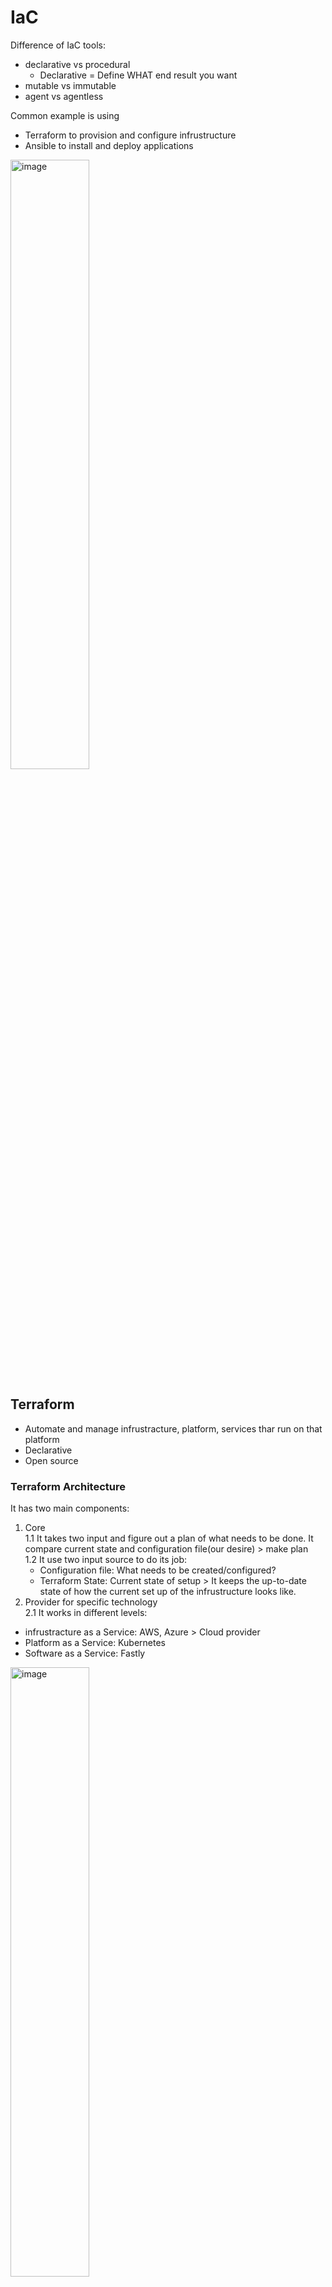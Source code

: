 # IaC
Difference of IaC tools:
* declarative vs procedural
  * Declarative = Define WHAT end result you want
* mutable vs immutable
* agent vs agentless

Common example is using 
* Terraform to provision and configure infrustructure
* Ansible to install and deploy applications

<img src="https://github.com/user-attachments/assets/c8af548e-c285-49d4-a8e8-d63207c11836" alt="image" width="50%">

## Terraform
* Automate and manage infrustracture, platform, services thar run on that platform
* Declarative
* Open source
### Terraform Architecture
It has two main components:
1. Core   
  1.1 It takes two input and figure out a plan of what needs to be done. It compare current state and configuration file(our desire) > make plan   
  1.2 It use two input source to do its job:   
    * Configuration file: What needs to be created/configured?
    * Terraform State: Current state of setup > It keeps the up-to-date state of how the current set up of the infrustructure looks like.
2. Provider for specific technology   
2.1 It works in different levels:   
  * infrustracture as a Service: AWS, Azure > Cloud provider
  * Platform as a Service: Kubernetes
  * Software as a Service: Fastly
  
<img src="https://github.com/user-attachments/assets/0a4c8839-834a-4519-a289-7dc4e5f8d135" alt="image" width="50%">

### Terraform command
1. refresh > query infrustructure provider to get current state
2. plan > Core creates an execution plan by comparing two files
3. apply > execute the plan
4. destroy > destroy the resource/infrastructure
### Terraform code

* The Terraform language uses a limited number of top-level block types, which are blocks that can appear outside of any other block in a configuration file. Most of Terraform's features (including resources, input variables, output values, data sources, etc.) are implemented as top-level blocks.
  
```
[block type] [label (provision)] [lable(instance name]{

[further arguments and blocks may be nested]

}
```
```
resource "aws_instance" "example" {
  ami = "abc123"

  network_interface {
    # ...
  }
}
```

### Terraform file structure
* main.ft: define the primary resources for your infrastructure.
* variables.tf: variable definitions
* outputs.tf: outputs of your Terraform configuration, allowing you to return data after your resources are created.
* terraform.tfvars: to set the values of the variables defined in variables.tf. It allows you to provide specific configurations without hardcoding them.

provider.tf: This file is used to configure the provider(s) you are using (e.g., AWS, Azure, Google Cloud).

modules/: This directory contains reusable modules. Each module has its own subdirectory with its own main.tf, variables.tf, and outputs.tf files. This keeps your code DRY (Don't Repeat Yourself) and organized.
